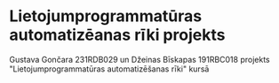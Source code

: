 # Lietojumprogrammatūras automatizēanas rīki projekts
Gustava Gončara 231RDB029 un Džeinas Bīskapas 191RBC018 projekts "Lietojumprogrammatūras automatizēšanas rīki" kursā
